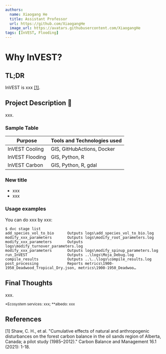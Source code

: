 ```yaml
---
authors:
  name: Xiaogang He
  title: Assistant Professor
  url: https://github.com/XiaogangHe
  image_url: https://avatars.githubusercontent.com/XiaogangHe
tags: [InVEST, Flooding]
---
```


# Why InVEST?
## TL;DR
  
InVEST is xxx [[1]](#1).

## Project Description 📌
xxx.

### Sample Table 
| Purpose         | Tools and Technologies used |
| --------------- | --------------------------- |
| InVEST Cooling  | GIS, GitHubActions, Docker  | 
| InVEST Flooding | GIS, Python, R              |
| InVEST Carbon   | GIS, Python, R, gdal        |

### New title
- xxx
- xxx

### Usage examples
You can do xxx by xxx:
```shell
$ dvc stage list
add_species_vol_to_bio      Outputs logs\add_species_vol_to_bio.log
modify_xxx_parameters       Outputs logs\modify_root_parameters.log
modify_xxx_parameters       Outputs logs\modify_turnover_parameters.log
modify_xxx_parameters       Outputs logs\modify_spinup_parameters.log
run_InVEST                  Outputs ..\logs\Moja_Debug.log
compile_results             Outputs ..\..\logs\compile_results.log
post_processing             Reports metrics\1900-1950_Deadwood_Tropical_Dry.json, metrics\1900-1950_Deadwoo…
```

## Final Thoughts
xxx. 

<sub>*Ecosystem services: xxx; **albedo: xxx</sub>

## References
<a id="1">[1]</a>  Shaw, C. H., et al. "Cumulative effects of natural and anthropogenic disturbances on the forest carbon balance in the oil sands region of Alberta, Canada; a pilot study (1985–2012)." Carbon Balance and Management 16.1 (2021): 1-18.
